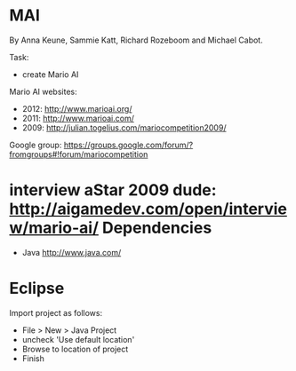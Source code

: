 MAI
===
By Anna Keune, Sammie Katt, Richard Rozeboom and Michael Cabot.

Task:
- create Mario AI

Mario AI websites: 
- 2012: http://www.marioai.org/
- 2011: http://www.marioai.com/
- 2009: http://julian.togelius.com/mariocompetition2009/

Google group: https://groups.google.com/forum/?fromgroups#!forum/mariocompetition

interview aStar 2009 dude: http://aigamedev.com/open/interview/mario-ai/
Dependencies
===
- Java http://www.java.com/

Eclipse
===
Import project as follows:
- File > New > Java Project
- uncheck 'Use default location'
- Browse to location of project
- Finish
